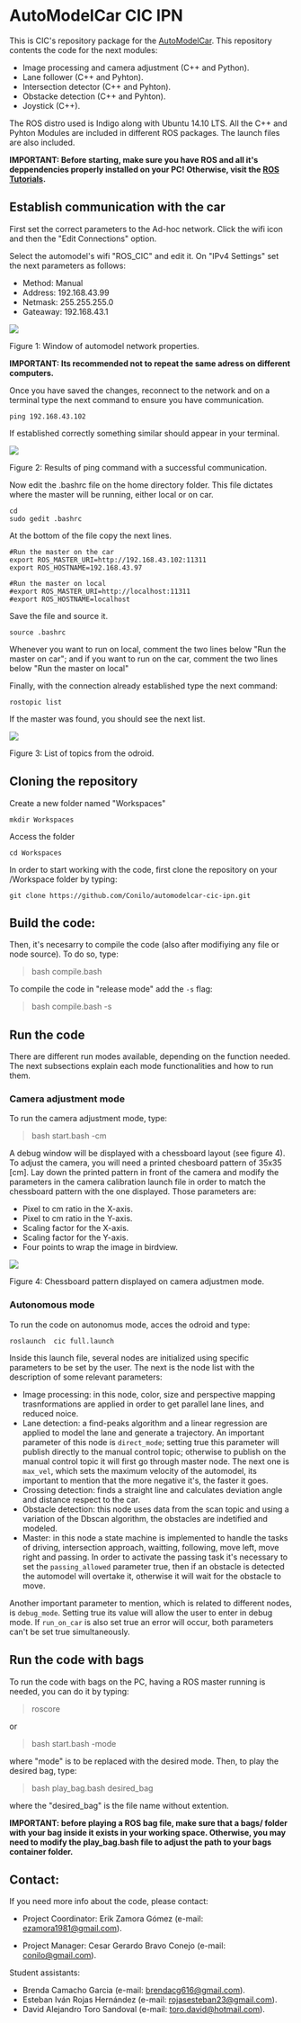 # AutoModelCar CIC IPN
This is CIC's repository package for the [AutoModelCar](https://github.com/AutoModelCar). This repository contents the code for the next modules:

- Image processing and camera adjustment (C++ and Python).
- Lane follower (C++ and Pyhton).
- Intersection detector (C++ and Pyhton).
- Obstacke detection (C++ and Pyhton).
- Joystick (C++).

The ROS distro used is Indigo along with Ubuntu 14.10 LTS. All the C++ and Pyhton Modules are included in different ROS packages. The launch files are also included.

**IMPORTANT: Before starting, make sure you have ROS and all it's deppendencies properly installed on your PC! Otherwise, visit the [ROS Tutorials](http://wiki.ros.org/ROS/Tutorials/InstallingandConfiguringROSEnvironment).**

## Establish communication with the car
First set the correct parameters to the Ad-hoc network. Click the wifi icon and then the "Edit Connections" option.

Select the automodel's wifi "ROS_CIC" and edit it. On "IPv4 Settings" set the next parameters as follows:

* Method: Manual
* Address: 192.168.43.99
* Netmask: 255.255.255.0
* Gateaway: 192.168.43.1

![](img/cic_ipv4.png)

Figure 1: Window of automodel network properties. 

**IMPORTANT: Its recommended not to repeat the same adress on different computers.**

Once you have saved the changes, reconnect to the network and on a terminal type the next command to ensure you have communication.

    ping 192.168.43.102

If established correctly something similar should appear in your terminal.

![](img/ping.png)

Figure 2: Results of ping command with a successful communication.

Now edit the .bashrc file on the home directory folder. This file dictates where  the master will be running, either local or on car.

    cd
    sudo gedit .bashrc

At the bottom of the file copy the next lines.

    #Run the master on the car
    export ROS_MASTER_URI=http://192.168.43.102:11311
    export ROS_HOSTNAME=192.168.43.97

    #Run the master on local
    #export ROS_MASTER_URI=http://localhost:11311
    #export ROS_HOSTNAME=localhost

Save the file and source it.

    source .bashrc

Whenever you want to run on local, comment the two lines below "Run the master on car"; and if you want to run on the car, comment the two lines below "Run the master on local"

Finally, with the connection already established type the next command:

    rostopic list 

If the master was found, you should see the next list.

![](img/roslist.png)

Figure 3: List of topics from the odroid.


## Cloning the repository
Create a new folder named "Workspaces"

    mkdir Workspaces

Access the folder

    cd Workspaces

In order to start working with the code, first clone the repository on your /Workspace folder by typing:

    git clone https://github.com/Conilo/automodelcar-cic-ipn.git

## Build the code:
Then, it's necesarry to compile the code (also after modifiying any file or node source). To do so, type:

> bash compile.bash

To compile the code in "release mode" add the `-s` flag:

> bash compile.bash -s

## Run the code

There are different run modes available, depending on the function needed. The next subsections explain each mode functionalities and how to run them.

### Camera adjustment mode

To run the camera adjustment mode, type:

> bash start.bash -cm

A debug window will be displayed with a chessboard layout (see figure 4). To adjust the camera, you will need a printed chesboard pattern of 35x35 [cm]. Lay down the printed pattern in front of the camera and modify the parameters in the camera calibration launch file in order to match the chessboard pattern with the one displayed. Those parameters are:

- Pixel to cm ratio in the X-axis.
- Pixel to cm ratio in the Y-axis.
- Scaling factor for the X-axis.
- Scaling factor for the Y-axis.
- Four points to wrap the image in birdview.

![](img/carril.png)

Figure 4: Chessboard pattern displayed on camera adjustmen mode.

### Autonomous mode
To run the code on autonomus mode, acces the odroid and type:

    roslaunch  cic full.launch

Inside this launch file, several nodes are initialized using specific parameters to be set by the user.
The next is the node list with the description of some relevant parameters:

* Image processing: in this node, color, size and perspective mapping trasnformations are applied in order to get parallel lane lines, and reduced noice. 
* Lane detection: a find-peaks algorithm and a linear regression are applied to model the lane and generate a trajectory. An important parameter of this node is `direct_mode`; setting true this parameter will publish directly to the manual control topic; otherwise to publish on the manual control topic it will first go through master node. The next one is `max_vel`, which sets the maximum velocity of the automodel, its important to mention that the more negative it's, the faster it goes. 
* Crossing detection: finds a straight line and calculates deviation angle and distance respect to the car.
* Obstacle detection: this node uses data from the scan topic and using a variation of the Dbscan algorithm, the obstacles are indetified and modeled.
* Master: in this node a state machine is implemented to handle the tasks of driving, intersection approach, waitting, following, move left, move right and passing. In order to activate the passing task it's necessary to set the `passing_allowed` parameter true, then if an obstacle is detected the automodel will overtake it, otherwise it will wait for the obstacle to move.

Another important parameter to mention, which is related to different nodes, is `debug_mode`. Setting true its value will allow the user to enter in debug mode. If `run_on_car` is also set true an error will occur, both parameters can't be set true simultaneously. 

## Run the code with bags
To run the code with bags on the PC, having a ROS master running is needed,  you can do it by typing:

> roscore

or 

> bash start.bash -mode

where "mode" is to be replaced with the desired mode. Then, to play the desired bag, type:

> bash play_bag.bash desired_bag

where the "desired_bag" is the file name without extention.

**IMPORTANT: before playing a ROS bag file, make sure that a bags/ folder with your bag inside it exists in your working space. Otherwise, you may need to modify the play_bag.bash file to adjust the path to your bags container folder.**

## Contact:
If you need more info about the code, please contact:

* Project Coordinator:
Erik Zamora Gómez (e-mail: ezamora1981@gmail.com).

* Project Manager: 
Cesar Gerardo Bravo Conejo  (e-mail: conilo@gmail.com).

Student assistants:
- Brenda Camacho Garcia (e-mail: brendacg616@gmail.com).
- Esteban Iván Rojas Hernández (e-mail: rojasesteban23@gmail.com).
- David Alejandro Toro Sandoval (e-mail: toro.david@hotmail.com).
